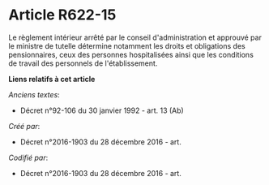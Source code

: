 # Article R622-15

Le règlement intérieur arrêté par le conseil d'administration et approuvé par le ministre de tutelle détermine notamment les
droits et obligations des pensionnaires, ceux des personnes hospitalisées ainsi que les conditions de travail des personnels
de l'établissement.

**Liens relatifs à cet article**

_Anciens textes_:

  - Décret n°92-106 du 30 janvier 1992 - art. 13 (Ab)

_Créé par_:

  - Décret n°2016-1903 du 28 décembre 2016 - art.

_Codifié par_:

  - Décret n°2016-1903 du 28 décembre 2016 - art.
